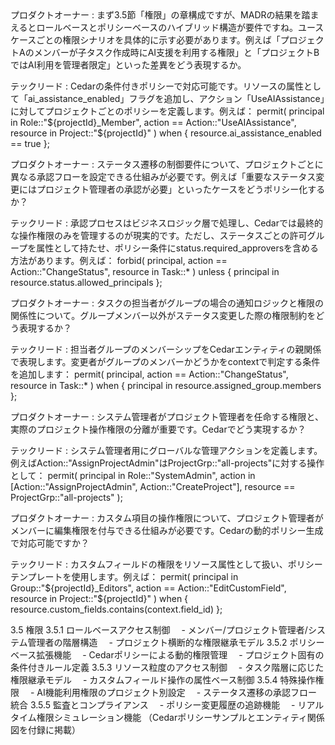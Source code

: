 <interaction>
プロダクトオーナー : まず3.5節「権限」の章構成ですが、MADRの結果を踏まえるとロールベースとポリシーベースのハイブリッド構造が要件ですね。ユースケースごとの権限シナリオを具体的に示す必要があります。例えば「プロジェクトAのメンバーが子タスク作成時にAI支援を利用する権限」と「プロジェクトBではAI利用を管理者限定」といった差異をどう表現するか。

テックリード : Cedarの条件付きポリシーで対応可能です。リソースの属性として「ai_assistance_enabled」フラグを追加し、アクション「UseAIAssistance」に対してプロジェクトごとのポリシーを定義します。例えば：
permit(
  principal in Role::"${projectId}_Member",
  action == Action::"UseAIAssistance",
  resource in Project::"${projectId}"
) when {
  resource.ai_assistance_enabled == true
};

プロダクトオーナー : ステータス遷移の制御要件について、プロジェクトごとに異なる承認フローを設定できる仕組みが必要です。例えば「重要なステータス変更にはプロジェクト管理者の承認が必要」といったケースをどうポリシー化するか？

テックリード : 承認プロセスはビジネスロジック層で処理し、Cedarでは最終的な操作権限のみを管理するのが現実的です。ただし、ステータスごとの許可グループを属性として持たせ、ポリシー条件にstatus.required_approversを含める方法があります。例えば：
forbid(
  principal,
  action == Action::"ChangeStatus",
  resource in Task::*
) unless {
  principal in resource.status.allowed_principals
};

プロダクトオーナー : タスクの担当者がグループの場合の通知ロジックと権限の関係性について。グループメンバー以外がステータス変更した際の権限制約をどう表現するか？

テックリード : 担当者グループのメンバーシップをCedarエンティティの親関係で表現します。変更者がグループのメンバーかどうかをcontextで判定する条件を追加します：
permit(
  principal,
  action == Action::"ChangeStatus",
  resource in Task::*
) when {
  principal in resource.assigned_group.members
};

プロダクトオーナー : システム管理者がプロジェクト管理者を任命する権限と、実際のプロジェクト操作権限の分離が重要です。Cedarでどう実現するか？

テックリード : システム管理者用にグローバルな管理アクションを定義します。例えばAction::"AssignProjectAdmin"はProjectGrp::"all-projects"に対する操作として：
permit(
  principal in Role::"SystemAdmin",
  action in [Action::"AssignProjectAdmin", Action::"CreateProject"],
  resource == ProjectGrp::"all-projects"
);

プロダクトオーナー : カスタム項目の操作権限について、プロジェクト管理者がメンバーに編集権限を付与できる仕組みが必要です。Cedarの動的ポリシー生成で対応可能ですか？

テックリード : カスタムフィールドの権限をリソース属性として扱い、ポリシーテンプレートを使用します。例えば：
permit(
  principal in Group::"${projectId}_Editors",
  action == Action::"EditCustomField",
  resource in Project::"${projectId}"
) when {
  resource.custom_fields.contains(context.field_id)
};
</interaction>

<conclusion>
3.5 権限
3.5.1 ロールベースアクセス制御
　- メンバー/プロジェクト管理者/システム管理者の階層構造
　- プロジェクト横断的な権限継承モデル
3.5.2 ポリシーベース拡張機能
　- Cedarポリシーによる動的権限管理
　- プロジェクト固有の条件付きルール定義
3.5.3 リソース粒度のアクセス制御
　- タスク階層に応じた権限継承モデル
　- カスタムフィールド操作の属性ベース制御
3.5.4 特殊操作権限
　- AI機能利用権限のプロジェクト別設定
　- ステータス遷移の承認フロー統合
3.5.5 監査とコンプライアンス
　- ポリシー変更履歴の追跡機能
　- リアルタイム権限シミュレーション機能
（Cedarポリシーサンプルとエンティティ関係図を付録に掲載）
</conclusion>
